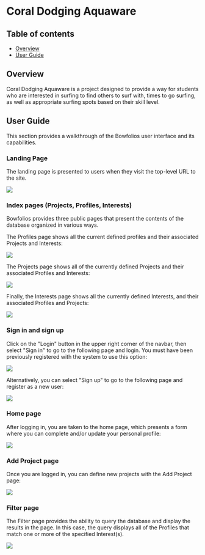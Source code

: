 # Coral Dodging Aquaware

## Table of contents

* [Overview](#overview)
* [User Guide](#user-guide)

## Overview

Coral Dodging Aquaware is a project designed to provide a way for students who are interested in surfing to find others to surf with, times to go surfing, as well as appropriate surfing spots based on their skill level.

## User Guide

This section provides a walkthrough of the Bowfolios user interface and its capabilities.

### Landing Page

The landing page is presented to users when they visit the top-level URL to the site.

![](images/landing-page.png)

### Index pages (Projects, Profiles, Interests)

Bowfolios provides three public pages that present the contents of the database organized in various ways.

The Profiles page shows all the current defined profiles and their associated Projects and Interests:

![](images/profiles-page.png)

The Projects page shows all of the currently defined Projects and their associated Profiles and Interests:

![](images/projects-page.png)

Finally, the Interests page shows all the currently defined Interests, and their associated Profiles and Projects:

![](images/interests-page.png)


### Sign in and sign up

Click on the "Login" button in the upper right corner of the navbar, then select "Sign in" to go to the following page and login. You must have been previously registered with the system to use this option:

![](images/signin-page.png)

Alternatively, you can select "Sign up" to go to the following page and register as a new user:

![](images/signup-page.png)

### Home page

After logging in, you are taken to the home page, which presents a form where you can complete and/or update your personal profile:

![](images/home-page.png)

### Add Project page

Once you are logged in, you can define new projects with the Add Project page:

![](images/add-project-page.png)


### Filter page

The Filter page provides the ability to query the database and display the results in the page. In this case, the query displays all of the Profiles that match one or more of the specified Interest(s).

![](images/filter-page.png)
